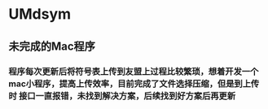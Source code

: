 # UMdsym

## 未完成的Mac程序

### 程序每次更新后将符号表上传到友盟上过程比较繁琐，想着开发一个mac小程序，提高上传效率，目前完成了文件选择压缩，但是到上传时 接口一直报错，未找到解决方案，后续找到好方案后再更新
